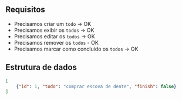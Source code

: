 ## Requisitos

 - Precisamos criar um `todo` -> OK
 - Precisamos exibir os `todos` -> OK
 - Precisamos editar os `todos` -> OK
 - Precisamos remover os `todos` - OK
 - Precisamos marcar como concluído os `todos` -> OK

## Estrutura de dados
```json
[
    {"id": 1, "todo": "comprar escova de dente", "finish": false}
]
```